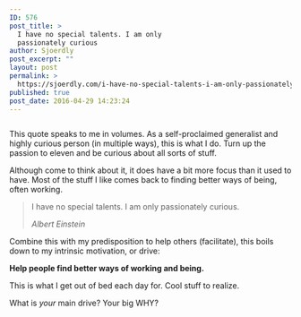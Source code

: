 ```yaml
---
ID: 576
post_title: >
  I have no special talents. I am only
  passionately curious
author: Sjoerdly
post_excerpt: ""
layout: post
permalink: >
  https://sjoerdly.com/i-have-no-special-talents-i-am-only-passionately-curious/
published: true
post_date: 2016-04-29 14:23:24
---
```

<!-- wp:image {"id":577} -->
<figure class="wp-block-image"><img src="https://sjoerdly.com/wp/wp-content/uploads/2018/12/einstein_quote_tumblr500.jpg" alt="" class="wp-image-577"/></figure>
<!-- /wp:image -->

<!-- wp:paragraph -->
<p>This quote speaks to me in volumes. As a self-proclaimed generalist and highly curious person (in multiple ways), this is what I do. Turn up the passion to eleven and be curious about all sorts of stuff.&nbsp;</p>
<!-- /wp:paragraph -->

<!-- wp:paragraph -->
<p>Although come to think about it, it does have a bit more focus than it used to have. Most of the stuff I like comes back to finding better ways of being, often working.&nbsp;</p>
<!-- /wp:paragraph -->

<!-- wp:quote -->
<blockquote class="wp-block-quote"><p>I have no special talents. I am only passionately curious.</p><cite>Albert Einstein</cite></blockquote>
<!-- /wp:quote -->

<!-- wp:paragraph -->
<p>Combine this with my predisposition to help others (facilitate), this boils down to my intrinsic motivation, or drive:</p>
<!-- /wp:paragraph -->

<!-- wp:paragraph -->
<p><strong>Help people find better ways of working and being.</strong></p>
<!-- /wp:paragraph -->

<!-- wp:paragraph -->
<p>This is what I get out of bed each day for. Cool stuff to realize.&nbsp;</p>
<!-- /wp:paragraph -->

<!-- wp:paragraph -->
<p>What is&nbsp;<em>your</em>&nbsp;main drive? Your big WHY?</p>
<!-- /wp:paragraph -->